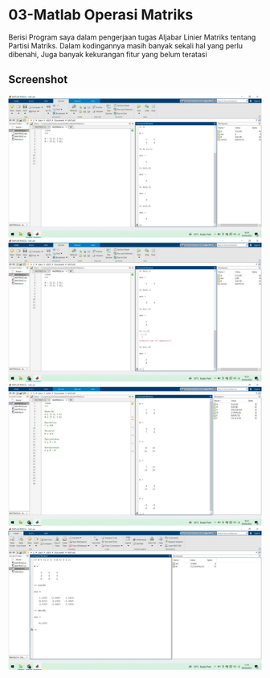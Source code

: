 # 03-Matlab Operasi Matriks
Berisi Program saya dalam pengerjaan tugas Aljabar Linier Matriks tentang Partisi Matriks. Dalam kodingannya masih banyak sekali hal yang perlu dibenahi, Juga banyak kekurangan fitur yang belum teratasi

## Screenshot
![Matlab Screenshot](screenshots/1.png)
![Matlab Screenshot](screenshots/2.png)
![Matlab Screenshot](screenshots/3.png)
![Matlab Screenshot](screenshots/4.png)


